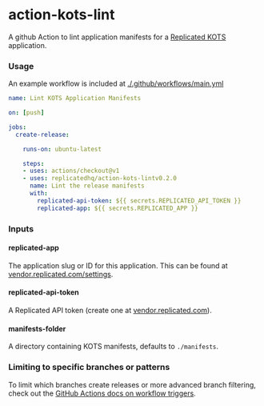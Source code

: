 action-kots-lint
=====================

A github Action to lint application manifests for a [Replicated KOTS](https://blog.replicated.com/announcing-kots/) application.

### Usage

An example workflow is included at [./.github/workflows/main.yml](./.github/workflows/main.yml)

```yaml
name: Lint KOTS Application Manifests

on: [push]

jobs:
  create-release:

    runs-on: ubuntu-latest

    steps:
    - uses: actions/checkout@v1
    - uses: replicatedhq/action-kots-lintv0.2.0
      name: Lint the release manifests
      with:
        replicated-api-token: ${{ secrets.REPLICATED_API_TOKEN }}
        replicated-app: ${{ secrets.REPLICATED_APP }}
```

### Inputs

#### replicated-app

The application slug or ID for this application. This can be found at [vendor.replicated.com/settings](https://vendor.replicated.com/settings).

#### replicated-api-token

A Replicated API token (create one at [vendor.replicated.com](https://vendor.replicated.com/team/tokens)).

#### manifests-folder

A directory containing KOTS manifests, defaults to `./manifests`.


### Limiting to specific branches or patterns

To limit which branches create releases or more advanced branch filtering, check out the [GitHub Actions docs on workflow triggers](https://help.github.com/en/actions/automating-your-workflow-with-github-actions/events-that-trigger-workflows).
